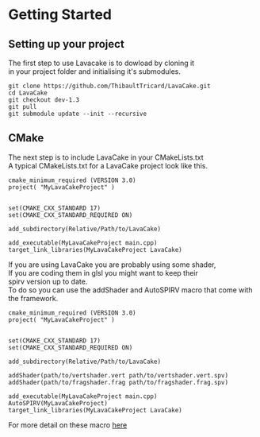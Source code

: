 # Getting Started
## Setting up your project 

The first step to use Lavacake is to dowload by cloning it\
in your project folder and initialising it's submodules.

```
git clone https://github.com/ThibaultTricard/LavaCake.git
cd LavaCake
git checkout dev-1.3
git pull
git submodule update --init --recursive
```

## CMake

The next step is to include LavaCake in your CMakeLists.txt\
A typical CMakeLists.txt for a LavaCake project look like this.

```
cmake_minimum_required (VERSION 3.0)
project( "MyLavaCakeProject" )


set(CMAKE_CXX_STANDARD 17)
set(CMAKE_CXX_STANDARD_REQUIRED ON)

add_subdirectory(Relative/Path/to/LavaCake)

add_executable(MyLavaCakeProject main.cpp)
target_link_libraries(MyLavaCakeProject LavaCake)
```

If you are using LavaCake you are probably using some shader,\
If you are coding them in glsl you might want to keep their\
spirv version up to date.\
To do so you can use the addShader and AutoSPIRV macro that come
with the framework.

```
cmake_minimum_required (VERSION 3.0)
project( "MyLavaCakeProject" )


set(CMAKE_CXX_STANDARD 17)
set(CMAKE_CXX_STANDARD_REQUIRED ON)

add_subdirectory(Relative/Path/to/LavaCake)

addShader(path/to/vertshader.vert path/to/vertshader.vert.spv)
addShader(path/to/fragshader.frag path/to/fragshader.frag.spv)

add_executable(MyLavaCakeProject main.cpp)
AutoSPIRV(MyLavaCakeProject)
target_link_libraries(MyLavaCakeProject LavaCake)
```

For more detail on these macro [here](https://github.com/ThibaultTricard/LavaCake/wiki/AutoSPIRV)

